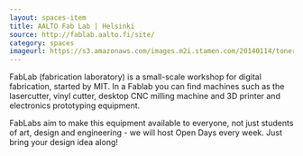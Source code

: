 ```yaml
---
layout: spaces-item
title: AALTO Fab Lab | Helsinki
source: http://fablab.aalto.fi/site/
category: spaces
imageurl: https://s3.amazonaws.com/images.m2i.stamen.com/20140114/toner_oYYVmhVQ8WI.png
---
```


FabLab (fabrication laboratory) is a small-scale workshop for digital fabrication, started by MIT. In a Fablab you can find machines such as the lasercutter, vinyl cutter, desktop CNC milling machine and 3D printer and electronics prototyping equipment.

FabLabs aim to make this equipment available to everyone, not just students of art, design and engineering - we will host Open Days every week. Just bring your design idea along!